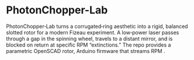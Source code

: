 # PhotonChopper-Lab
PhotonChopper‑Lab turns a corrugated‑ring aesthetic into a rigid, balanced slotted rotor for a modern Fizeau experiment. A low‑power laser passes through a gap in the spinning wheel, travels to a distant mirror, and is blocked on return at specific RPM “extinctions.” The repo provides a parametric OpenSCAD rotor, Arduino firmware that streams RPM .
